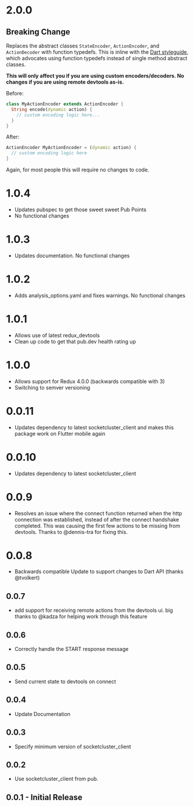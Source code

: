 # 2.0.0

## Breaking Change

Replaces the abstract classes `StateEncoder`, `ActionEncoder`, and `ActionDecoder` with function typedefs.
This is inline with the [Dart styleguide](http://dart-lang.github.io/linter/lints/one_member_abstracts.html), which advocates using function typedefs instead of single method abstract classes.

**This will only affect you if you are using custom encoders/decoders. No changes if you are using remote devtools as-is.**

Before:

```dart
class MyActionEncoder extends ActionEncoder {
  String encode(dynamic action) {
    // custom encoding logic here...
  }
}
```

After:

```dart
ActionEncoder MyActionEncoder = (dynamic action) {
  // custom encoding logic here
}
```

Again, for most people this will require no changes to code.

# 1.0.4

- Updates pubspec to get those sweet sweet Pub Points
- No functional changes

# 1.0.3

- Updates documentation. No functional changes

# 1.0.2

- Adds analysis_options.yaml and fixes warnings. No functional changes

# 1.0.1

- Allows use of latest redux_devtools
- Clean up code to get that pub.dev health rating up

# 1.0.0

- Allows support for Redux 4.0.0 (backwards compatible with 3)
- Switching to semver versioning

# 0.0.11

- Updates dependency to latest socketcluster_client and makes this package work
  on Flutter mobile again

# 0.0.10

- Updates dependency to latest socketcluster_client

# 0.0.9

- Resolves an issue where the connect function returned when the http
  connection was established, instead of after the connect handshake
  completed. This was causing the first few actions to be missing from
  devtools. Thanks to @dennis-tra for fixing this.

# 0.0.8

- Backwards compatible Update to support changes to Dart API (thanks @tvolkert)

## 0.0.7

- add support for receiving remote actions from the devtools ui. big thanks to @kadza for helping work through this feature

## 0.0.6

- Correctly handle the START response message

## 0.0.5

- Send current state to devtools on connect

## 0.0.4

- Update Documentation

## 0.0.3

- Specify minimum version of socketcluster_client

## 0.0.2

- Use socketcluster_client from pub.

## 0.0.1 - Initial Release
